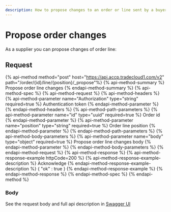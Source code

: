 ```yaml
---
description: How to propose changes to an order or line sent by a buyer
---
```


# Propose order changes

As a supplier you can propose changes of order line:

## Request

{% api-method method="post" host="https://api.accp.tradecloud1.com/v2" path="/order/{id}/line/{position}/_propose"%} 
{% api-method-summary %} Propose order line changes {% endapi-method-summary %}
{% api-method-spec %} 
{% api-method-request %} 
{% api-method-headers %} 
{% api-method-parameter name="Authorization" type="string" required=true %} Authentication token {% endapi-method-parameter %} 
{% endapi-method-headers %}
{% api-method-path-parameters %} 
{% api-method-parameter name="id" type="uuid" required=true %} Order id {% endapi-method-parameter %}
{% api-method-parameter name="position" type="string" required=true %} Order line position {% endapi-method-parameter %}
{% endapi-method-path-parameters %}
{% api-method-body-parameters %} 
{% api-method-parameter name="body" type="object" required=true %} Propose order line changes body {% endapi-method-parameter %}
{% endapi-method-body-parameters %}
{% endapi-method-request %}
{% api-method-response %} 
{% api-method-response-example httpCode=200 %} 
{% api-method-response-example-description %} Acknowledge {% endapi-method-response-example-description %}
{
   "ok" : true
}
{% endapi-method-response-example %}
{% endapi-method-response %} 
{% endapi-method-spec %}
{% endapi-method %}

### Body

See the request body and full api description in [Swagger UI](https://swagger-ui.test.tradecloud1.com/?url=https://master.test.tradecloud1.com/v2/order/specs.yaml#/order/proposeChangesOrderLineRoute)
